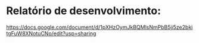 # Relatório de desenvolvimento:
https://docs.google.com/document/d/1pXHzOymJkBQMlsNmPbB5ji5ze2bkitgFuW8XNotuCNo/edit?usp=sharing
